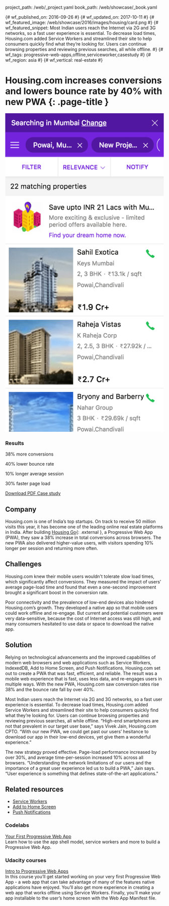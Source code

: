 project_path: /web/_project.yaml book_path: /web/showcase/_book.yaml

{# wf_published_on: 2016-09-26 #} {# wf_updated_on: 2017-10-11 #} {# wf_featured_image: /web/showcase/2016/images/housing/card.png #} {# wf_featured_snippet: Most Indian users reach the Internet via 2G and 3G networks, so a fast user experience is essential. To decrease load times, Housing.com added Service Workers and streamlined their site to help consumers quickly find what they’re looking for. Users can continue browsing properties and reviewing previous searches, all while offline. #} {# wf_tags: progressive-web-apps,offline,serviceworker,casestudy #} {# wf_region: asia #} {# wf_vertical: real-estate #}

# Housing.com increases conversions and lowers bounce rate by 40% with new PWA {: .page-title }

<img src="images/housing/SearchResultsListingPage.png" class="attempt-right" />

### Results

<span class="compare-yes"></span> 38% more conversions

<span class="compare-yes"></span> 40% lower bounce rate

<span class="compare-yes"></span> 10% longer average session

<span class="compare-yes"></span> 30% faster page load

<a class="button button-primary" href="pdfs/housing.pdf">
  Download PDF Case study
</a>

## Company

Housing.com is one of India’s top startups. On track to receive 50 million visits this year, it has become one of the leading online real estate platforms in India. After building [Housing Go](https://housing.com/){: .external }, a Progressive Web App (PWA), they saw a 38% increase in total conversions across browsers. The new PWA also delivered higher-value users, with visitors spending 10% longer per session and returning more often.

## Challenges

Housing.com knew their mobile users wouldn't tolerate slow load times, which significantly affect conversions. They measured the impact of users’ average page-load time and found that even a one-second improvement brought a significant boost in the conversion rate.

Poor connectivity and the prevalence of low-end devices also hindered Housing.com’s growth. They developed a native app so that mobile users could work offline and re-engage. But current and potential customers were very data-sensitive, because the cost of Internet access was still high, and many consumers hesitated to use data or space to download the native app.

## Solution

Relying on technological advancements and the improved capabilities of modern web browsers and web applications such as Service Workers, IndexedDB, Add to Home Screen, and Push Notifications, Housing.com set out to create a PWA that was fast, efficient, and reliable. The result was a mobile web experience that is fast, uses less data, and re-engages users in multiple ways. With the new PWA, Housing.com saw conversion rates rise 38% and the bounce rate fall by over 40%.

Most Indian users reach the Internet via 2G and 3G networks, so a fast user experience is essential. To decrease load times, Housing.com added Service Workers and streamlined their site to help consumers quickly find what they’re looking for. Users can continue browsing properties and reviewing previous searches, all while offline. “High-end smartphones are not that prevalent in our target user base,” says Vivek Jain, Housing.com CPTO. “With our new PWA, we could get past our users’ hesitance to download our app in their low-end devices, yet give them a wonderful experience.”

The new strategy proved effective. Page-load performance increased by over 30%, and average time-per-session increased 10% across all browsers. “Understanding the network limitations of our users and the importance of a great user experience led us to build a PWA,” Jain says. “User experience is something that defines state-of-the-art applications.”

## Related resources

* [Service Workers](/web/fundamentals/getting-started/primers/service-workers)
* [Add to Home Screen](/web/fundamentals/app-install-banners)
* [Push Notifications](/web/fundamentals/push-notifications)

### Codelabs

[Your First Progressive Web App](/web/fundamentals/getting-started/codelabs/your-first-pwapp/)   
Learn how to use the app shell model, service workers and more to build a Progressive Web App.

### Udacity courses

[Intro to Progressive Web Apps](https://www.udacity.com/course/intro-to-progressive-web-apps--ud811)  
In this course you’ll get started working on your very first Progressive Web App - a web app that can take advantage of many of the features native applications have enjoyed. You’ll also get more experience in creating a web app that works offline using Service Workers. Finally, you’ll make your app installable to the user’s home screen with the Web App Manifest file.